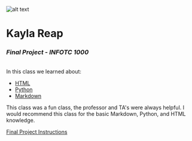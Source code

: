![alt text](https://pbs.twimg.com/profile_images/1091390229628387328/ndZ6NJ9p_400x400.jpg)
# **Kayla Reap**
### *Final Project - INFOTC 1000*


<br> In this class we learned about:
* [HTML](https://github.com/knrwdm/FinalProject1000/blob/master/HTML.md)
* [Python](https://github.com/knrwdm/FinalProject1000/blob/master/Python.md)
* [Markdown](https://github.com/knrwdm/FinalProject1000/blob/master/Markdown.md)


<!DOCTYPE html>
<html>
<head>
<meta charset="UTF-8">
<title>INFOTC 1000</title>

</head>

<body>
<p>This class was a fun class, the professor and TA's were
always helpful. I would recommend this class for the basic
Markdown, Python, and HTML knowledge.</p>
</body>

</html>

[Final Project Instructions](https://github.com/knrwdm/FinalProject1000/blob/master/Home.md)
